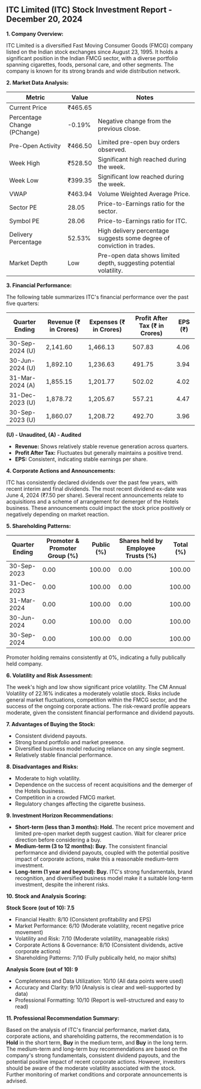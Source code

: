 ## ITC Limited (ITC) Stock Investment Report - December 20, 2024

**1. Company Overview:**

ITC Limited is a diversified Fast Moving Consumer Goods (FMCG) company listed on the Indian stock exchanges since August 23, 1995.  It holds a significant position in the Indian FMCG sector, with a diverse portfolio spanning cigarettes, foods, personal care, and other segments.  The company is known for its strong brands and wide distribution network.

**2. Market Data Analysis:**

| Metric                     | Value       | Notes                                                              |
|-----------------------------|-------------|----------------------------------------------------------------------|
| Current Price               | ₹465.65     |                                                                      |
| Percentage Change (PChange) | -0.19%      | Negative change from the previous close.                             |
| Pre-Open Activity          | ₹466.50     | Limited pre-open buy orders observed.                               |
| Week High                   | ₹528.50     | Significant high reached during the week.                            |
| Week Low                    | ₹399.35     | Significant low reached during the week.                            |
| VWAP                        | ₹463.94     | Volume Weighted Average Price.                                        |
| Sector PE                   | 28.05       | Price-to-Earnings ratio for the sector.                             |
| Symbol PE                   | 28.06       | Price-to-Earnings ratio for ITC.                                   |
| Delivery Percentage         | 52.53%      | High delivery percentage suggests some degree of conviction in trades.|
| Market Depth                | Low         |  Pre-open data shows limited depth, suggesting potential volatility.|


**3. Financial Performance:**

The following table summarizes ITC's financial performance over the past five quarters:

| Quarter Ending      | Revenue (₹ in Crores) | Expenses (₹ in Crores) | Profit After Tax (₹ in Crores) | EPS (₹) |
|----------------------|------------------------|------------------------|---------------------------------|---------|
| 30-Sep-2024 (U)     | 2,141.60               | 1,466.13               | 507.83                             | 4.06    |
| 30-Jun-2024 (U)     | 1,892.10               | 1,236.63               | 491.75                             | 3.94    |
| 31-Mar-2024 (A)     | 1,855.15               | 1,201.77               | 502.02                             | 4.02    |
| 31-Dec-2023 (U)     | 1,878.72               | 1,205.67               | 557.21                             | 4.47    |
| 30-Sep-2023 (U)     | 1,860.07               | 1,208.72               | 492.70                             | 3.96    |

**(U) - Unaudited, (A) - Audited**

* **Revenue:** Shows relatively stable revenue generation across quarters.
* **Profit After Tax:** Fluctuates but generally maintains a positive trend.
* **EPS:**  Consistent, indicating stable earnings per share.


**4. Corporate Actions and Announcements:**

ITC has consistently declared dividends over the past few years, with recent interim and final dividends.  The most recent dividend ex-date was June 4, 2024 (₹7.50 per share).  Several recent announcements relate to acquisitions and a scheme of arrangement for demerger of the Hotels business. These announcements could impact the stock price positively or negatively depending on market reaction.

**5. Shareholding Patterns:**

| Quarter Ending | Promoter & Promoter Group (%) | Public (%) | Shares held by Employee Trusts (%) | Total (%) |
|-----------------|-----------------------------|------------|---------------------------------|-----------|
| 30-Sep-2023     | 0.00                         | 100.00     | 0.00                             | 100.00    |
| 31-Dec-2023     | 0.00                         | 100.00     | 0.00                             | 100.00    |
| 31-Mar-2024     | 0.00                         | 100.00     | 0.00                             | 100.00    |
| 30-Jun-2024     | 0.00                         | 100.00     | 0.00                             | 100.00    |
| 30-Sep-2024     | 0.00                         | 100.00     | 0.00                             | 100.00    |

Promoter holding remains consistently at 0%, indicating a fully publically held company.

**6. Volatility and Risk Assessment:**

The week's high and low show significant price volatility.  The CM Annual Volatility of 22.16% indicates a moderately volatile stock.  Risks include general market fluctuations, competition within the FMCG sector, and the success of the ongoing corporate actions.  The risk-reward profile appears moderate, given the consistent financial performance and dividend payouts.

**7. Advantages of Buying the Stock:**

* Consistent dividend payouts.
* Strong brand portfolio and market presence.
* Diversified business model reducing reliance on any single segment.
* Relatively stable financial performance.

**8. Disadvantages and Risks:**

* Moderate to high volatility.
* Dependence on the success of recent acquisitions and the demerger of the Hotels business.
* Competition in a crowded FMCG market.
* Regulatory changes affecting the cigarette business.

**9. Investment Horizon Recommendations:**

* **Short-term (less than 3 months): Hold.** The recent price movement and limited pre-open market depth suggest caution.  Wait for clearer price direction before considering a buy.
* **Medium-term (3 to 12 months): Buy.**  The consistent financial performance and dividend payouts, coupled with the potential positive impact of corporate actions, make this a reasonable medium-term investment.
* **Long-term (1 year and beyond): Buy.** ITC's strong fundamentals, brand recognition, and diversified business model make it a suitable long-term investment, despite the inherent risks.


**10. Stock and Analysis Scoring:**

**Stock Score (out of 10): 7.5**

* Financial Health: 8/10 (Consistent profitability and EPS)
* Market Performance: 6/10 (Moderate volatility, recent negative price movement)
* Volatility and Risk: 7/10 (Moderate volatility, manageable risks)
* Corporate Actions & Governance: 8/10 (Consistent dividends, active corporate actions)
* Shareholding Patterns: 7/10 (Fully publically held, no major shifts)

**Analysis Score (out of 10): 9**

* Completeness and Data Utilization: 10/10 (All data points were used)
* Accuracy and Clarity: 9/10 (Analysis is clear and well-supported by data)
* Professional Formatting: 10/10 (Report is well-structured and easy to read)


**11. Professional Recommendation Summary:**

Based on the analysis of ITC's financial performance, market data, corporate actions, and shareholding patterns, the recommendation is to **Hold** in the short term, **Buy** in the medium term, and **Buy** in the long term.  The medium-term and long-term buy recommendations are based on the company's strong fundamentals, consistent dividend payouts, and the potential positive impact of recent corporate actions.  However, investors should be aware of the moderate volatility associated with the stock.  Further monitoring of market conditions and corporate announcements is advised.
